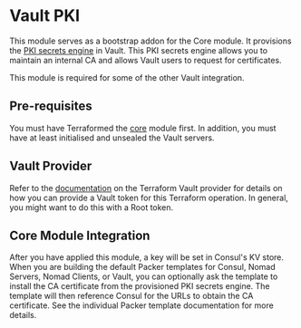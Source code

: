 # Vault PKI

This module serves as a bootstrap addon for the Core module. It provisions the
[PKI secrets engine](https://www.vaultproject.io/docs/secrets/pki/index.html) in Vault. This PKI
secrets engine allows you to maintain an internal CA and allows Vault users to request for
certificates.

This module is required for some of the other Vault integration.

## Pre-requisites

You must have Terraformed the [core](../core) module first. In addition, you must have at least
initialised and unsealed the Vault servers.

## Vault Provider

Refer to the [documentation](https://www.terraform.io/docs/providers/vault/index.html) on the
Terraform Vault provider for details on how you can provide a Vault token for this Terraform
operation. In general, you might want to do this with a Root token.

## Core Module Integration

After you have applied this module, a key will be set in Consul's KV store. When you are building
the default Packer templates for Consul, Nomad Servers, Nomad Clients, or Vault, you can optionally
ask the template to install the CA certificate from the provisioned PKI secrets engine. The template
will then reference Consul for the URLs to obtain the CA certificate. See the individual Packer
template documentation for more details.
